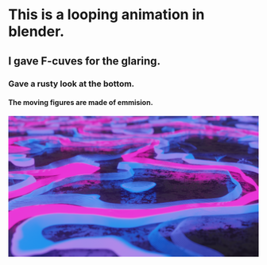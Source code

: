 # This is a looping animation in blender.
## I gave F-cuves for the glaring.
### Gave a rusty look at the bottom.
#### The moving figures are made of emmision.
<img src = "https://github.com/Jael-Lois/Looping/blob/main/looping0001.png">
